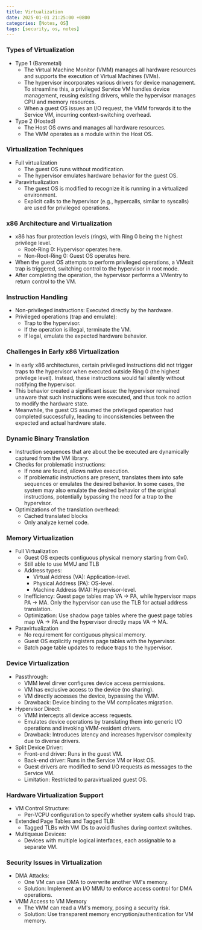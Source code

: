 ```yaml
---
title: Virtualization
date: 2025-01-01 21:25:00 +0800
categories: [Notes, OS]
tags: [security, os, notes]
---
```


### Types of Virtualization
- Type 1 (Baremetal)
  - The Virtual Machine Monitor (VMM) manages all hardware resources and supports the execution of Virtual Machines (VMs).
  - The hypervisor incorporates various drivers for device management. To streamline this, a privileged Service VM handles device management, reusing existing drivers, while the hypervisor manages CPU and memory resources.
  - When a guest OS issues an I/O request, the VMM forwards it to the Service VM, incurring context-switching overhead.
- Type 2 (Hosted)
  - The Host OS owns and manages all hardware resources.
  - The VMM operates as a module within the Host OS.

### Virtualization Techniques

- Full virtualization
  - The guest OS runs without modification.
  - The hypervisor emulates hardware behavior for the guest OS.
- Paravirtualization
  - The guest OS is modified to recognize it is running in a virtualized environment.
  - Explicit calls to the hypervisor (e.g., hypercalls, similar to syscalls) are used for privileged operations.

### x86 Architecture and Virtualization

- x86 has four protection levels (rings), with Ring 0 being the highest privilege level.
  - Root-Ring 0: Hypervisor operates here.
  - Non-Root-Ring 0: Guest OS operates here.
- When the guest OS attempts to perform privileged operations, a VMexit trap is triggered, switching control to the hypervisor in root mode.
- After completing the operation, the hypervisor performs a VMentry to return control to the VM.

### Instruction Handling

- Non-privileged instructions: Executed directly by the hardware.
- Privileged operations (trap and emulate):
  - Trap to the hypervisor.
  - If the operation is illegal, terminate the VM.
  - If legal, emulate the expected hardware behavior.

### Challenges in Early x86 Virtualization

- In early x86 architectures, certain privileged instructions did not trigger traps to the hypervisor when executed outside Ring 0 (the highest privilege level). Instead, these instructions would fail silently without notifying the hypervisor.
- This behavior created a significant issue: the hypervisor remained unaware that such instructions were executed, and thus took no action to modify the hardware state.
- Meanwhile, the guest OS assumed the privileged operation had completed successfully, leading to inconsistencies between the expected and actual hardware state.

### Dynamic Binary Translation

- Instruction sequences that are about the be executed are dynamically captured from the VM library.
- Checks for problematic instructions:
  - If none are found, allows native execution.
  - If problematic instructions are present, translates them into safe sequences or emulates the desired behavior. In some cases, the system may also emulate the desired behavior of the original instructions, potentially bypassing the need for a trap to the hypervisor.
- Optimizations of the translation overhead:
  - Cached translated blocks
  - Only analyze kernel code.

### Memory Virtualization

- Full Virtualization
  - Guest OS expects contiguous physical memory starting from 0x0.
  - Still able to use MMU and TLB
  - Address types:
    - Virtual Address (VA): Application-level.
    - Physical Address (PA): OS-level.
    - Machine Address (MA): Hypervisor-level.
  - Inefficiency: Guest page tables map VA → PA, while hypervisor maps PA → MA. Only the hypervisor can use the TLB for actual address translation.
  - Optimization: Use shadow page tables where the guest page tables map VA → PA and the hypervisor directly maps VA → MA.
- Paravirtualization
  - No requirement for contiguous physical memory.
  - Guest OS explicitly registers page tables with the hypervisor.
  - Batch page table updates to reduce traps to the hypervisor.

### Device Virtualization

- Passthrough:
  - VMM level dirver configures device access permissions.
  - VM has exclusive access to the device (no sharing).
  - VM directly accesses the device, bypassing the VMM.
  - Drawback: Device binding to the VM complicates migration.
- Hypervisor Direct:
  - VMM intercepts all device access requests.
  - Emulates device operations by translating them into generic I/O operations and invoking VMM-resident drivers.
  - Drawback: Introduces latency and increases hypervisor complexity due to diverse drivers.
- Split Device Driver:
  - Front-end driver: Runs in the guest VM.
  - Back-end driver: Runs in the Service VM or Host OS.
  - Guest drivers are modified to send I/O requests as messages to the Service VM.
  - Limitation: Restricted to paravirtualized guest OS.

### Hardware Virtualization Support

- VM Control Structure:
  - Per-VCPU configuration to specify whether system calls should trap.
- Extended Page Tables and Tagged TLB:
  - Tagged TLBs with VM IDs to avoid flushes during context switches.
- Multiqueue Devices:
  - Devices with multiple logical interfaces, each assignable to a separate VM.

### Security Issues in Virtualization

- DMA Attacks:
  - One VM can use DMA to overwrite another VM's memory.
  - Solution: Implement an I/O MMU to enforce access control for DMA operations.
- VMM Access to VM Memory
  - The VMM can read a VM's memory, posing a security risk.
  - Solution: Use transparent memory encryption/authentication for VM memory.